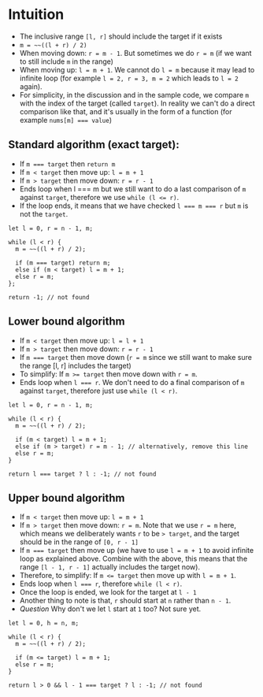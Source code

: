 # Intuition

* The inclusive range `[l, r]` should include the target if it exists
* `m = ~~((l + r) / 2)`
* When moving down: `r = m - 1`. But sometimes we do `r = m` (if we want to still include `m` in the range)
* When moving up: `l = m + 1`. We cannot do `l = m` because it may lead to infinite loop (for example `l = 2, r = 3, m = 2` which leads to `l = 2` again).
* For simplicity, in the discussion and in the sample code, we compare `m` with the index of the target (called `target`). In reality we can't do a direct comparison like that, and it's usually in the form of a function (for example `nums[m] === value`)

## Standard algorithm (exact target):
* If `m === target` then `return m`
* If `m < target` then move up: `l = m + 1`
* If `m > target` then move down: `r = r - 1`
* Ends loop when l === m but we still want to do a last comparison of `m` against `target`, therefore we use `while (l <= r)`.
* If the loop ends, it means that we have checked `l === m === r` but `m` is not the `target`.

```
let l = 0, r = n - 1, m;

while (l < r) {
  m = ~~((l + r) / 2);

  if (m === target) return m;
  else if (m < target) l = m + 1;
  else r = m;
};

return -1; // not found
```

## Lower bound algorithm
* If `m < target` then move up: `l = l + 1`
* If `m > target` then move down: `r = r - 1`
* If `m === target` then move down (`r = m` since we still want to make sure the range [l, r] includes the target)
* To simplify: If `m >= target` then move down with `r = m`.
* Ends loop when `l === r`. We don't need to do a final comparison of `m` against `target`, therefore just use `while (l < r)`.

```
let l = 0, r = n - 1, m;

while (l < r) {
  m = ~~((l + r) / 2);

  if (m < target) l = m + 1;
  else if (m > target) r = m - 1; // alternatively, remove this line
  else r = m;
}

return l === target ? l : -1; // not found
```

## Upper bound algorithm
* If `m < target` then move up: `l = m + 1`
* If `m > target` then move down: `r = m`. Note that we use `r = m` here, which means we deliberately wants `r` to be `> target`, and the target should be in the range of `[0, r - 1]`
* If `m === target` then move up (we have to use `l = m + 1` to avoid infinite loop as explained above. Combine with the above, this means that the range `[l - 1, r - 1]` actually includes the target now).
* Therefore, to simplify: If `m <= target` then move up with `l = m + 1`.
* Ends loop when `l === r`, therefore `while (l < r)`.
* Once the loop is ended, we look for the target at `l - 1`
* Another thing to note is that, `r` should start at `n` rather than `n - 1`.
* *Question* Why don't we let `l` start at `1` too? Not sure yet.

```
let l = 0, h = n, m;

while (l < r) {
  m = ~~((l + r) / 2);

  if (m <= target) l = m + 1;
  else r = m;
}

return l > 0 && l - 1 === target ? l : -1; // not found
```
